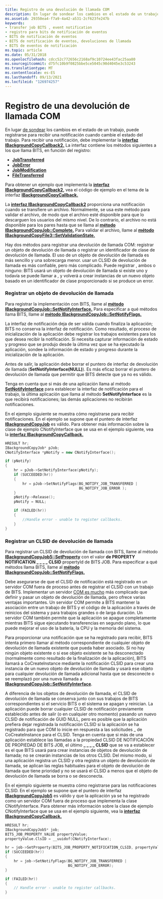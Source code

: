 ```yaml
---
title: Registro de una devolución de llamada COM
description: En lugar de sondear los cambios en el estado de un trabajo, puede registrarse para recibir una notificación cuando cambie el estado del trabajo.
ms.assetid: 29350ea4-f7a9-4a42-a531-2cf623fe247b
keywords:
- transfer job BITS , event notification
- registro para bits de notificación de eventos
- BITS de notificación de eventos
- BITS de notificación de eventos, devoluciones de llamada
- BITS de eventos de notificación
ms.topic: article
ms.date: 05/31/2018
ms.openlocfilehash: cdcc52c772656c2168af9c10724ee43fac25aa80
ms.sourcegitcommit: d75fc10b9f0825bbe5ce5045c90d4045e3c53243
ms.translationtype: MT
ms.contentlocale: es-ES
ms.lasthandoff: 09/13/2021
ms.locfileid: "126974257"
---
```

# <a name="registering-a-com-callback"></a>Registro de una devolución de llamada COM

En lugar [de sondear](polling-for-the-status-of-the-job.md) los cambios en el estado de un trabajo, puede registrarse para recibir una notificación cuando cambie el estado del trabajo. Para recibir una notificación, debe implementar la [**interfaz IBackgroundCopyCallback2.**](/windows/desktop/api/Bits3_0/nn-bits3_0-ibackgroundcopycallback2) La interfaz contiene los métodos siguientes a los que llama BITS, en función del registro:

-   [**JobTransferred**](/windows/desktop/api/Bits/nf-bits-ibackgroundcopycallback-jobtransferred)
-   [**JobError**](/windows/desktop/api/Bits/nf-bits-ibackgroundcopycallback-joberror)
-   [**JobModification**](/windows/desktop/api/Bits/nf-bits-ibackgroundcopycallback-jobmodification)
-   [**FileTransferred**](/windows/desktop/api/Bits3_0/nf-bits3_0-ibackgroundcopycallback2-filetransferred)

Para obtener un ejemplo que implementa la [**interfaz IBackgroundCopyCallback2,**](/windows/desktop/api/Bits3_0/nn-bits3_0-ibackgroundcopycallback2) vea el código de ejemplo en el tema de la interfaz [**IBackgroundCopyCallback.**](/windows/desktop/api/Bits/nn-bits-ibackgroundcopycallback)

La [**interfaz IBackgroundCopyCallback2**](/windows/desktop/api/Bits3_0/nn-bits3_0-ibackgroundcopycallback2) proporciona una notificación cuando se transfiere un archivo. Normalmente, se usa este método para validar el archivo, de modo que el archivo esté disponible para que lo descarguen los usuarios del mismo nivel. De lo contrario, el archivo no está disponible para los pares hasta que se llama al [**método IBackgroundCopyJob::Complete.**](/windows/desktop/api/Bits/nf-bits-ibackgroundcopyjob-complete) Para validar el archivo, llame al [**método IBackgroundCopyFile3::SetValidationState.**](/windows/desktop/api/Bits3_0/nf-bits3_0-ibackgroundcopyfile3-setvalidationstate)

Hay dos métodos para registrar una devolución de llamada COM: registrar un objeto de devolución de llamada o registrar un identificador de clase de devolución de llamada. El uso de un objeto de devolución de llamada es más sencillo y una sobrecarga menor. usar un CLSID de devolución de llamada es más confiable, pero más complicado. Puede registrar , ambos o ninguno: BITS usará un objeto de devolución de llamada si existe uno y todavía se puede llamar a , y volverá a crear instancias de un nuevo objeto basado en un identificador de clase proporcionado si se produce un error.

### <a name="registering-a-callback-object"></a>Registrar un objeto de devolución de llamada

Para registrar la implementación con BITS, llame al [**método IBackgroundCopyJob::SetNotifyInterface.**](/windows/desktop/api/Bits/nf-bits-ibackgroundcopyjob-setnotifyinterface) Para especificar a qué métodos llama BITS, llame al [**método IBackgroundCopyJob::SetNotifyFlags.**](/windows/desktop/api/Bits/nf-bits-ibackgroundcopyjob-setnotifyflags)

La interfaz de notificación deja de ser válida cuando finaliza la aplicación; BITS no conserva la interfaz de notificación. Como resultado, el proceso de inicialización de la aplicación debe registrar los trabajos existentes para los que desea recibir la notificación. Si necesita capturar información de estado y progreso que se produjo desde la última vez que se ha ejecutado la aplicación, sondee la información de estado y progreso durante la inicialización de la aplicación.

Antes de salir, la aplicación debe borrar el puntero de interfaz de devolución de llamada (**SetNotifyInterface(NULL)**). Es más eficaz borrar el puntero de devolución de llamada que permitir que BITS detecte que ya no es válido.

Tenga en cuenta que si más de una aplicación llama al método [**SetNotifyInterface**](/windows/desktop/api/Bits/nf-bits-ibackgroundcopyjob-setnotifyinterface) para establecer la interfaz de notificación para el trabajo, la última aplicación que llama al método **SetNotifyInterface** es la que recibirá notificaciones; las demás aplicaciones no recibirán notificaciones.

En el ejemplo siguiente se muestra cómo registrarse para recibir notificaciones. En el ejemplo se supone que el puntero de interfaz [**IBackgroundCopyJob**](/windows/desktop/api/Bits/nn-bits-ibackgroundcopyjob) es válido. Para obtener más información sobre la clase de ejemplo CNotifyInterface que se usa en el ejemplo siguiente, vea la [**interfaz IBackgroundCopyCallback.**](/windows/desktop/api/Bits/nn-bits-ibackgroundcopycallback)


```C++
HRESULT hr;
IBackgroundCopyJob* pJob;
CNotifyInterface *pNotify = new CNotifyInterface();

if (pNotify)
{
    hr = pJob->SetNotifyInterface(pNotify);
    if (SUCCEEDED(hr))
    {
        hr = pJob->SetNotifyFlags(BG_NOTIFY_JOB_TRANSFERRED | 
                                  BG_NOTIFY_JOB_ERROR );
    }
    pNotify->Release();
    pNotify = NULL;

    if (FAILED(hr))
    {
        //Handle error - unable to register callbacks.
    }
}
```



### <a name="registering-a-callback-clsid"></a>Registrar un CLSID de devolución de llamada

Para registrar un CLSID de devolución de llamada con BITS, llame al método [**IBackgroundCopyJob5::SetProperty**](/windows/desktop/api/Bits5_0/nf-bits5_0-ibackgroundcopyjob5-setproperty) con el valor **de PROPERTY NOTIFICATION \_ \_ \_ \_ CLSID** propertyId de BITS JOB. Para especificar a qué métodos llama BITS, llame al [**método IBackgroundCopyJob::SetNotifyFlags.**](/windows/desktop/api/Bits/nf-bits-ibackgroundcopyjob-setnotifyflags)

Debe asegurarse de que el CLSID de notificación está registrado en un servidor COM fuera de proceso antes de registrar el CLSID con un trabajo de BITS. Implementar un servidor [COM es mucho](/windows/desktop/com/com-server-responsibilities) más complicado que definir y pasar un objeto de devolución de llamada, pero ofrece varias ventajas importantes. Un servidor COM permite a BITS mantener la asociación entre un trabajo de BITS y el código de la aplicación a través de reinicios del sistema y para trabajos grandes o de larga duración. Un servidor COM también permite que la aplicación se apague completamente mientras BITS sigue ejecutando transferencias en segundo plano, lo que puede mejorar el uso de la batería, la CPU y la memoria del sistema.

Para proporcionar una notificación que se ha registrado para recibir, BITS intenta primero llamar al método correspondiente de cualquier objeto de devolución de llamada existente que pueda haber asociado. Si no hay ningún objeto existente o si ese objeto existente se ha desconectado (normalmente como resultado de la finalización de la aplicación), BITS llamará a CoCreateInstance mediante la notificación CLSID para crear una instancia de un nuevo objeto de devolución de llamada y usará ese objeto para cualquier devolución de llamada adicional hasta que se desconecte o se reemplazó por una nueva llamada a [**IBackgroundCopyJob::SetNotifyInterface**](/windows/desktop/api/Bits/nf-bits-ibackgroundcopyjob-setnotifyinterface).

A diferencia de los objetos de devolución de llamada, el CLSID de devolución de llamada se conserva junto con sus trabajos de BITS correspondientes si el servicio BITS o el sistema se apagan y reinician. La aplicación puede borrar cualquier CLSID de notificación previamente establecido antes de salir (o en cualquier otro momento) pasando un nuevo CLSID de notificación de GUID NULL, pero es posible que la aplicación prefiera dejar registrada la notificación CLSID si la aplicación se ha registrado para que COM lo inicie en respuesta a las solicitudes \_ de CoCreateInstance para el CLSID. Tenga en cuenta que si más de una aplicación establece las llamadas a la propiedad CLSID DE NOTIFICACIÓN DE PROPIEDAD DE BITS JOB, el último **\_ \_ \_ \_ CLSID** que se va a establecer es el que BITS usará para crear instancias de objetos de devolución de llamada; no se crearán instancias de los otros CLSID. Del mismo modo, si una aplicación registra un CLSID y otra registra un objeto de devolución de llamada, se aplican las reglas habituales para el objeto de devolución de llamada que tiene prioridad y no se usará el CLSID a menos que el objeto de devolución de llamada se borra o se desconecta.

En el ejemplo siguiente se muestra cómo registrarse para las notificaciones CLSID. En el ejemplo se supone que el puntero de interfaz [**IBackgroundCopyJob5**](/windows/desktop/api/Bits5_0/nn-bits5_0-ibackgroundcopyjob5) es válido y que la aplicación ya se ha registrado como un servidor COM fuera de proceso que implementa la clase CNotifyInterface. Para obtener más información sobre la clase de ejemplo CNotifyInterface que se usa en el ejemplo siguiente, vea la [**interfaz IBackgroundCopyCallback.**](/windows/desktop/api/Bits/nn-bits-ibackgroundcopycallback)


```C++
HRESULT hr; 
IBackgroundCopyJob5* job; 
BITS_JOB_PROPERTY_VALUE propertyValue; 
propertyValue.ClsID = __uuidof(CNotifyInterface); 

hr = job->SetProperty(BITS_JOB_PROPERTY_NOTIFICATION_CLSID, propertyValue); 
if (SUCCEEDED(hr)) 
{ 
    hr = job->SetNotifyFlags(BG_NOTIFY_JOB_TRANSFERRED |  
                             BG_NOTIFY_JOB_ERROR); 
} 

if (FAILED(hr)) 
{ 
    // Handle error - unable to register callbacks. 
} 
```



 

 